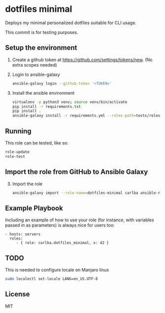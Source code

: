 # dotfiles minimal

Deploys my minimal personalized dotfiles suitable for CLI usage.

This commit is for testing purposes.

## Setup the environment

1. Create a github token at https://github.com/settings/tokens/new. (No extra scopes needed)

2. Login to ansible-galaxy

   ```bash
   ansible-galaxy login --github-token '<TOKEN>'
   ```

3. Install the ansible environment
   ```bash
   virtualenv -p python3 venv; source venv/bin/activate
   pip install -r requirements.txt
   pip install .
   ansible-galaxy install -r requirements.yml --roles-path=tests/roles
   ```

## Running

This role can be tested, like so:

```bash
role-update
role-test
```

## Import the role from GitHub to Ansible Galaxy

3. Import the role
   ```bash
   ansible-galaxy import --role-name=dotfiles-minimal carlba ansible-role-dotfiles-minimal
   ```

## Example Playbook

Including an example of how to use your role (for instance, with variables passed in as parameters) is always nice for users too:

    - hosts: servers
      roles:
         - { role: carlba.dotfiles_minimal, x: 42 }

## TODO

This is needed to configure locale on Manjaro linux

```bash
sudo localectl set-locale LANG=en_US.UTF-8
```

## License

MIT
